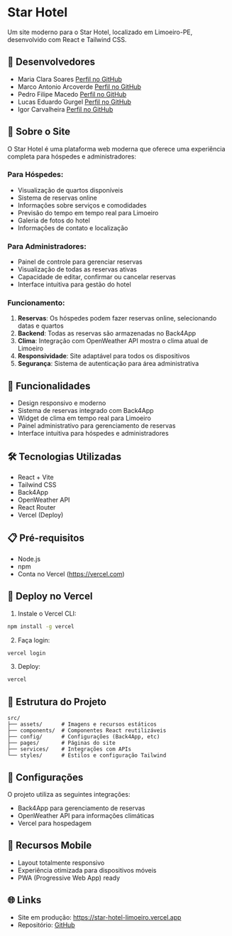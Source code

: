 # Star Hotel

Um site moderno para o Star Hotel, localizado em Limoeiro-PE, desenvolvido com React e Tailwind CSS.

## 👤 Desenvolvedores

- Maria Clara Soares [Perfil no GitHub](https://github.com/mclaracsoares)
- Marco Antonio Arcoverde [Perfil no GitHub](https://github.com/marcoarc01)
- Pedro Filipe Macedo [Perfil no GitHub](https://github.com/pedrometal)
- Lucas Eduardo Gurgel [Perfil no GitHub](https://github.com/lgurgel1)
- Igor Carvalheira [Perfil no GitHub](https://github.com/igorcarvalheira)

## 🏨 Sobre o Site

O Star Hotel é uma plataforma web moderna que oferece uma experiência completa para hóspedes e administradores:

### Para Hóspedes:

- Visualização de quartos disponíveis
- Sistema de reservas online
- Informações sobre serviços e comodidades
- Previsão do tempo em tempo real para Limoeiro
- Galeria de fotos do hotel
- Informações de contato e localização

### Para Administradores:

- Painel de controle para gerenciar reservas
- Visualização de todas as reservas ativas
- Capacidade de editar, confirmar ou cancelar reservas
- Interface intuitiva para gestão do hotel

### Funcionamento:

1. **Reservas**: Os hóspedes podem fazer reservas online, selecionando datas e quartos
2. **Backend**: Todas as reservas são armazenadas no Back4App
3. **Clima**: Integração com OpenWeather API mostra o clima atual de Limoeiro
4. **Responsividade**: Site adaptável para todos os dispositivos
5. **Segurança**: Sistema de autenticação para área administrativa

## 🚀 Funcionalidades

- Design responsivo e moderno
- Sistema de reservas integrado com Back4App
- Widget de clima em tempo real para Limoeiro
- Painel administrativo para gerenciamento de reservas
- Interface intuitiva para hóspedes e administradores

## 🛠️ Tecnologias Utilizadas

- React + Vite
- Tailwind CSS
- Back4App
- OpenWeather API
- React Router
- Vercel (Deploy)

## 📋 Pré-requisitos

- Node.js
- npm
- Conta no Vercel (https://vercel.com)

## 🔧 Deploy no Vercel

1. Instale o Vercel CLI:

```bash
npm install -g vercel
```

2. Faça login:

```bash
vercel login
```

3. Deploy:

```bash
vercel
```

## 📁 Estrutura do Projeto

```
src/
├── assets/      # Imagens e recursos estáticos
├── components/  # Componentes React reutilizáveis
├── config/      # Configurações (Back4App, etc)
├── pages/       # Páginas do site
├── services/    # Integrações com APIs
└── styles/      # Estilos e configuração Tailwind
```

## 🔑 Configurações

O projeto utiliza as seguintes integrações:

- Back4App para gerenciamento de reservas
- OpenWeather API para informações climáticas
- Vercel para hospedagem

## 📱 Recursos Mobile

- Layout totalmente responsivo
- Experiência otimizada para dispositivos móveis
- PWA (Progressive Web App) ready

## 🌐 Links

- Site em produção: https://star-hotel-limoeiro.vercel.app
- Repositório: [GitHub](https://github.com/lgurgel1/projeto_web)
